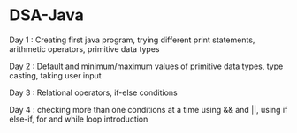 # DSA-Java

Day 1 : Creating first java program, trying different print statements, arithmetic operators, primitive data types

Day 2 : Default and minimum/maximum values of primitive data types, type casting, taking user input

Day 3 : Relational operators, if-else conditions

Day 4 : checking more than one conditions at a time using && and ||, using if else-if, for and while loop introduction
